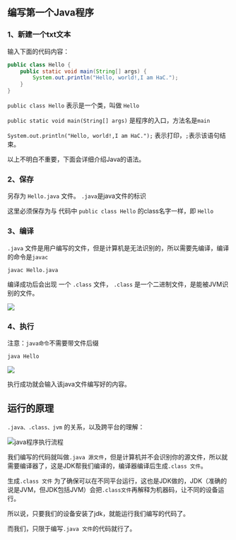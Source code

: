 ## 编写第一个Java程序

### 1、新建一个txt文本

输入下面的代码内容：

```java
public class Hello { 
    public static void main(String[] args) {
        System.out.println("Hello, world!,I am HaC.");
    }
}
```

`public class Hello` 表示是一个类，叫做 `Hello`

`public static void main(String[] args)`  是程序的入口，方法名是`main`

`System.out.println("Hello, world!,I am HaC.");` 表示打印，`;`表示该语句结束。

以上不明白不重要，下面会详细介绍Java的语法。

### 2、保存

另存为 `Hello.java` 文件。 `.java`是java文件的标识

这里必须保存为与 代码中 `public class Hello` 的class名字一样，即 `Hello`

### 3、编译

`.java` 文件是用户编写的文件，但是计算机是无法识别的，所以需要先编译，编译的命令是`javac`

```
javac Hello.java
```

编译成功后会出现 一个 `.class` 文件， `.class` 是一个二进制文件，是能被JVM识别的文件。

![](https://blog-1253198264.cos.ap-guangzhou.myqcloud.com/image-20210104163638568.png)

### 4、执行

注意：`java命令`不需要带文件后缀

```java
java Hello
```

![](https://blog-1253198264.cos.ap-guangzhou.myqcloud.com/image-20210104180530916.png)

执行成功就会输入该java文件编写好的内容。



## 运行的原理

`.java、.class、jvm` 的关系，以及跨平台的理解：

![ java程序执行流程](https://blog-1253198264.cos.ap-guangzhou.myqcloud.com/image-20201014154245544.png)



我们编写的代码就叫做`.java 源文件`，但是计算机并不会识别你的源文件，所以就需要编译器了，这是JDK帮我们编译的，编译器编译后生成`.class 文件`。

生成`.class 文件` 为了确保可以在不同平台运行，这也是JDK做的，JDK（准确的说是JVM，但JDK包括JVM）会把`.class文件`再解释为机器码，让不同的设备运行。

所以说，只要我们的设备安装了jdk，就能运行我们编写的代码了。

而我们，只限于编写`.java 文件`的代码就行了。